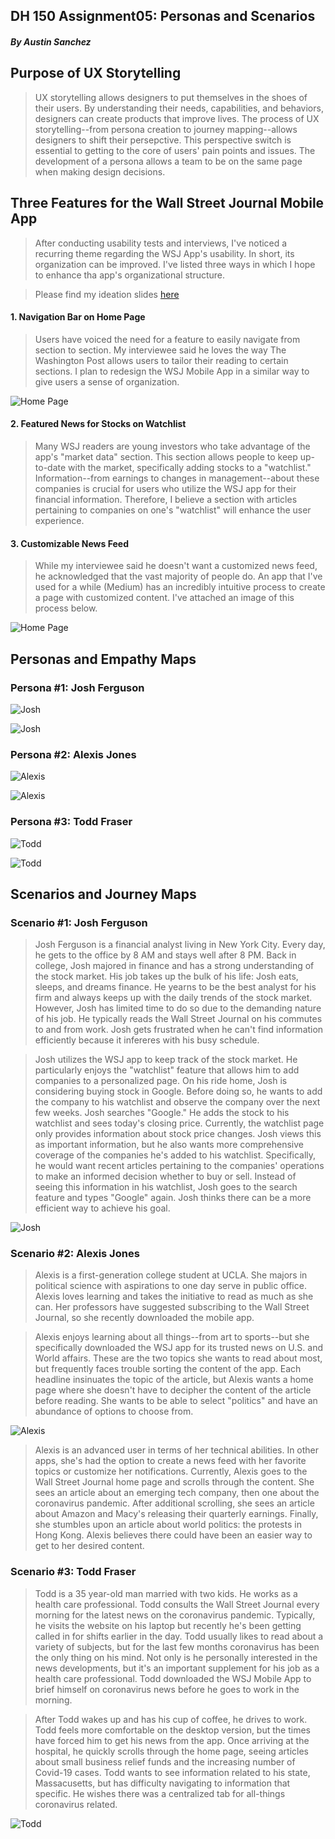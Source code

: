 ## DH 150 Assignment05: Personas and Scenarios
##### By Austin Sanchez


## Purpose of UX Storytelling
>UX storytelling allows designers to put themselves in the shoes of their users. By understanding their needs, capabilities, and behaviors, designers can create products that improve lives. The process of UX storytelling--from persona creation to journey mapping--allows designers to shift their persepctive. This perspective switch is essential to getting to the core of users' pain points and issues. The development of a persona allows a team to be on the same page when making design decisions. 

## Three Features for the Wall Street Journal Mobile App
>After conducting usability tests and interviews, I've noticed a recurring theme regarding the WSJ App's usability. In short, its organization can be improved. I've listed three ways in which I hope to enhance tha app's organizational structure.


> Please find my ideation slides [here](https://docs.google.com/presentation/d/1dFsvIP0qrxiW7XuADPgYm0qnQaayqAdo_XLH_NnLqvQ/edit?usp=sharing)

#### 1. Navigation Bar on Home Page
>Users have voiced the need for a feature to easily navigate from section to section. My interviewee said he loves the way The Washington Post allows users to tailor their reading to certain sections. I plan to redesign the WSJ Mobile App in a similar way to give users a sense of organization. 

![Home Page](/IMG_4664.PNG)

#### 2. Featured News for Stocks on Watchlist
>Many WSJ readers are young investors who take advantage of the app's "market data" section. This section allows people to keep up-to-date with the market, specifically adding stocks to a "watchlist." Information--from earnings to changes in management--about these companies is crucial for users who utilize the WSJ app for their financial information. Therefore, I believe a section with articles pertaining to companies on one's "watchlist" will enhance the user experience.


#### 3. Customizable News Feed
>While my interviewee said he doesn't want a customized news feed, he acknowledged that the vast majority of people do. An app that I've used for a while (Medium) has an incredibly intuitive process to create a page with customized content. I've attached an image of this process below.

![Home Page](/IMG_4665.PNG)





## Personas and Empathy Maps

### Persona #1: Josh Ferguson
![Josh](/IMG1.png)


![Josh](/IMG2.png)

### Persona #2: Alexis Jones
![Alexis](/IMG3.png)


![Alexis](/IMG4.png)

### Persona #3: Todd Fraser
![Todd](/IMG5.png)


![Todd](/IMG6.png)


## Scenarios and Journey Maps

### Scenario #1: Josh Ferguson
>Josh Ferguson is a financial analyst living in New York City. Every day, he gets to the office by 8 AM and stays well after 8 PM. Back in college, Josh majored in finance and has a strong understanding of the stock market. His job takes up the bulk of his life: Josh eats, sleeps, and dreams finance. He yearns to be the best analyst for his firm and always keeps up with the daily trends of the stock market. However, Josh has limited time to do so due to the demanding nature of his job. He typically reads the Wall Street Journal on his commutes to and from work. Josh gets frustrated when he can't find information efficiently because it infereres with his busy schedule.


> Josh utilizes the WSJ app to keep track of the stock market. He particularly enjoys the "watchlist" feature that allows him to add companies to a personalized page. On his ride home, Josh is considering buying stock in Google. Before doing so, he wants to add the company to his watchlist and observe the company over the next few weeks. Josh searches "Google." He adds the stock to his watchlist and sees today's closing price. Currently, the watchlist page only provides information about stock price changes. Josh views this as important information, but he also wants more comprehensive coverage of the companies he's added to his watchlist. Specifically, he would want recent articles pertaining to the companies' operations to make an informed decision whether to buy or sell. Instead of seeing this information in his watchlist, Josh goes to the search feature and types "Google" again. Josh thinks there can be a more efficient way to achieve his goal.


![Josh](/IMG7.png)

### Scenario #2: Alexis Jones
>Alexis is a first-generation college student at UCLA. She majors in political science with aspirations to one day serve in public office. Alexis loves learning and takes the initiative to read as much as she can. Her professors have suggested subscribing to the Wall Street Journal, so she recently downloaded the mobile app.


>Alexis enjoys learning about all things--from art to sports--but she specifically downloaded the WSJ app for its trusted news on U.S. and World affairs. These are the two topics she wants to read about most, but frequently faces trouble sorting the content of the app. Each headline insinuates the topic of the article, but Alexis wants a home page where she doesn't have to decipher the content of the article before reading. She wants to be able to select "politics" and have an abundance of options to choose from. 


![Alexis](/IMG8.png)

>Alexis is an advanced user in terms of her technical abilities. In other apps, she's had the option to create a news feed with her favorite topics or customize her notifications. Currently, Alexis goes to the Wall Street Journal home page and scrolls through the content. She sees an article about an emerging tech company, then one about the coronavirus pandemic. After additional scrolling, she sees an article about Amazon and Macy's releasing their quarterly earnings. Finally, she stumbles upon an article about world politics: the protests in Hong Kong. Alexis believes there could have been an easier way to get to her desired content. 

### Scenario #3: Todd Fraser
>Todd is a 35 year-old man married with two kids. He works as a health care professional. Todd consults the Wall Street Journal every morning for the latest news on the coronavirus pandemic. Typically, he visits the website on his laptop but recently he's been getting called in for shifts earlier in the day. Todd usually likes to read about a variety of subjects, but for the last few months coronavirus has been the only thing on his mind. Not only is he personally interested in the news developments, but it's an important supplement for his job as a health care professional. Todd downloaded the WSJ Mobile App to brief himself on coronavirus news before he goes to work in the morning. 


> After Todd wakes up and has his cup of coffee, he drives to work. Todd feels more comfortable on the desktop version, but the times have forced him to get his news from the app. Once arriving at the hospital, he quickly scrolls through the home page, seeing articles about small business relief funds and the increasing number of Covid-19 cases. Todd wants to see information related to his state, Massacusetts, but has difficulty navigating to information that specific. He wishes there was a centralized tab for all-things coronavirus related. 



![Todd](/IMG9.png)

